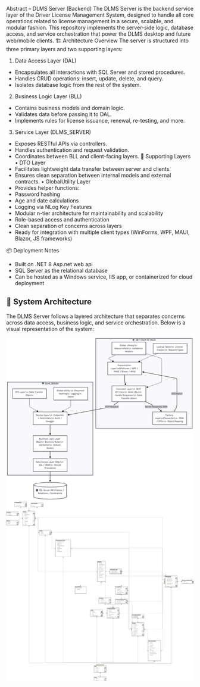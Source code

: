 Abstract – DLMS Server (Backend)
The DLMS Server is the backend service layer of the Driver License Management System, designed to handle all core operations related to license management in a secure, scalable, and modular fashion. This repository implements the server-side logic, database access, and service orchestration that power the DLMS desktop and future web/mobile clients.
🏗️ Architecture Overview
The server is structured into three primary layers and two supporting layers:
1. Data Access Layer (DAL)
- Encapsulates all interactions with SQL Server and stored procedures.
- Handles CRUD operations: insert, update, delete, and query.
- Isolates database logic from the rest of the system.
2. Business Logic Layer (BLL)
- Contains business models and domain logic.
- Validates data before passing it to DAL.
- Implements rules for license issuance, renewal, re-testing, and more.
3. Service Layer (DLMS_SERVER)
- Exposes RESTful APIs via controllers.
- Handles authentication and request validation.
- Coordinates between BLL and client-facing layers.
🧩 Supporting Layers
• DTO Layer
- Facilitates lightweight data transfer between server and clients.
- Ensures clean separation between internal models and external contracts.
• GlobalUtility Layer
- Provides helper functions:
- Password hashing
- Age and date calculations
- Logging via NLog
Key Features
- Modular n-tier architecture for maintainability and scalability
- Role-based access and authentication
- Clean separation of concerns across layers
- Ready for integration with multiple client types (WinForms, WPF, MAUI, Blazor, JS frameworks) 

📦 Deployment Notes
- Built on .NET 8 Asp.net web api 
- SQL Server as the relational database
- Can be hosted as a Windows service, IIS app, or containerized for cloud deployment 

## 🧭 System Architecture

The DLMS Server follows a layered architecture that separates concerns across data access, business logic, and service orchestration. Below is a visual representation of the system:

![DLMS Server Architecture](docs/DLMS_Architecture.png)
![DLMS Server Architecture](Schema/Database_Schema.png)




